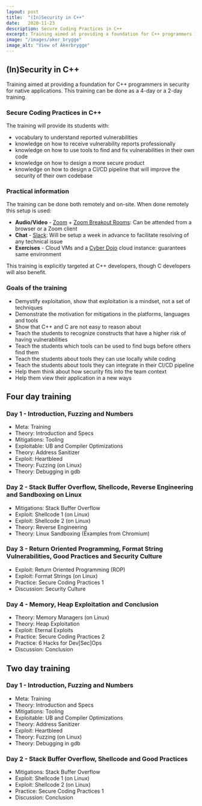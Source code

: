 ```yaml
---
layout: post
title:  "(In)Security in C++"
date:   2020-11-23
description: Secure Coding Practices in C++
excerpt: Training aimed at providing a foundation for C++ programmers in security for native applications.
image: "/images/aker_brygge"
image_alt: "View of Akerbrygge"
---
```


## (In)Security in C++

Training aimed at providing a foundation for C++ programmers in security for native applications.
This training can be done as a 4-day or a 2-day training.

### Secure Coding Practices in C++

The training will provide its students with:

- vocabulary to understand reported vulnerabilities
- knowledge on how to receive vulnerability reports professionally
- knowledge on how to use tools to find and fix vulnerabilities in their own code
- knowledge on how to design a more secure product
- knowledge on how to design a CI/CD pipeline that will improve the security of their own codebase

### Practical information

The training can be done both remotely and on-site. When done remotely this setup is used:

- **Audio/Video** - [Zoom][1] + [Zoom Breakout Rooms][2]: Can be attended from a browser or a Zoom client
- **Chat** - [Slack][3]: Will be setup a week in advance to facilitate resolving of any technical issue
- **Exercises** - Cloud VMs and a [Cyber Dojo][4] cloud instance: guarantees same environment

This training is explicitly targeted at C++ developers, though C developers will also benefit.

### Goals of the training

- Demystify exploitation, show that exploitation is a mindset, not a set of techniques
- Demonstrate the motivation for mitigations in the platforms, languages and tools
- Show that C++ and C are not easy to reason about
- Teach the students to recognize constructs that have a higher risk of having vulnerabilities
- Teach the students which tools can be used to find bugs before others find them
- Teach the students about tools they can use locally while coding
- Teach the students about tools they can integrate in their CI/CD pipeline
- Help them think about how security fits into the team context
- Help them view their application in a new ways

## Four day training

### Day 1 - Introduction, Fuzzing and Numbers

- Meta: Training
- Theory: Introduction and Specs
- Mitigations: Tooling
- Exploitable: UB and Compiler Optimizations
- Theory: Address Sanitizer
- Exploit: Heartbleed
- Theory: Fuzzing (on Linux)
- Theory: Debugging in gdb

### Day 2 - Stack Buffer Overflow, Shellcode, Reverse Engineering and Sandboxing on Linux

- Mitigations: Stack Buffer Overflow
- Exploit: Shellcode 1 (on Linux)
- Exploit: Shellcode 2 (on Linux)
- Theory: Reverse Engineering
- Theory: Linux Sandboxing (Examples from Chromium)

### Day 3 - Return Oriented Programming, Format String Vulnerabilities, Good Practices and Security Culture

- Exploit: Return Oriented Programming (ROP)
- Exploit: Format Strings (on Linux)
- Practice: Secure Coding Practices 1
- Discussion: Security Culture

### Day 4 - Memory, Heap Exploitation and Conclusion

- Theory: Memory Managers (on Linux)
- Theory: Heap Exploitation
- Exploit: Eternal Exploits
- Practice: Secure Coding Practices 2
- Practice: 6 Hacks for Dev[Sec]Ops
- Discussion: Conclusion

## Two day training

### Day 1 - Introduction, Fuzzing and Numbers

- Meta: Training
- Theory: Introduction and Specs
- Mitigations: Tooling
- Exploitable: UB and Compiler Optimizations
- Theory: Address Sanitizer
- Exploit: Heartbleed
- Theory: Fuzzing (on Linux)
- Theory: Debugging in gdb

### Day 2 - Stack Buffer Overflow, Shellcode and Good Practices

- Mitigations: Stack Buffer Overflow
- Exploit: Shellcode 1 (on Linux)
- Exploit: Shellcode 2 (on Linux)
- Practice: Secure Coding Practices 1
- Discussion: Conclusion

[1]: https://zoom.us/
[2]: https://youtu.be/jbPpdyn16sY
[3]: https://slack.com/intl/en-no/
[4]: https://cyber-dojo.org/
